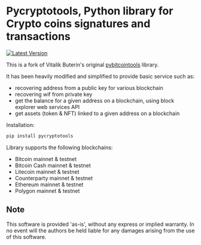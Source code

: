 # Pycryptotools, Python library for Crypto coins signatures and transactions

[![Latest Version](https://img.shields.io/pypi/v/pycryptotools.svg?style=flat)](https://pypi.org/project/pycryptotools/)

This is a fork of Vitalik Buterin's original [pybitcointools](https://github.com/vbuterin/pybitcointools) library.

It has been heavily modified and simplified to provide basic service such as:
* recovering address from a public key for various blockchain
* recovering wif from private key
* get the balance for a given address on a blockchain, using block explorer web services API
* get assets (token & NFT) linked to a given address on a blockchain

Installation:

```bash
pip install pycryptotools
```

Library supports the following blockchains:

* Bitcoin mainnet & testnet 
* Bitcoin Cash mainnet & testnet
* Litecoin mainnet & testnet
* Counterparty mainnet & testnet
* Ethereum mainnet & testnet
* Polygon mainnet & testnet


## Note

This software is provided 'as-is', without any express or implied warranty. 
In no event will the authors be held liable for any damages arising from the use of this software.